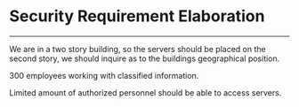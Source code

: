 # Security Requirement Elaboration

***

We are in a two story building, so the servers should be placed on the second story, we should inquire as to the buildings geographical position.

300 employees working with classified information.

Limited amount of authorized personnel should be able to access servers. 